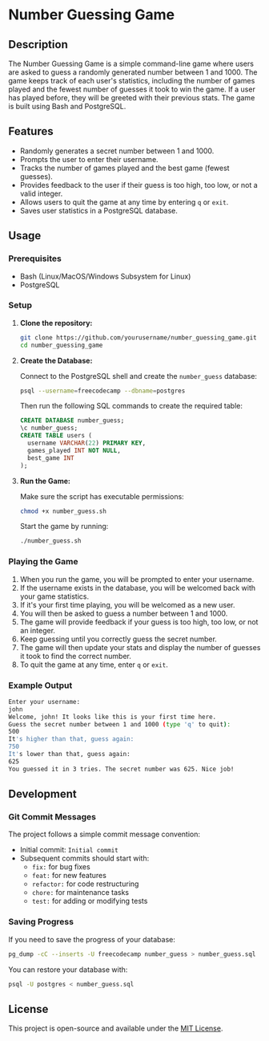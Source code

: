 # Number Guessing Game

## Description

The Number Guessing Game is a simple command-line game where users are asked to guess a randomly generated number between 1 and 1000. The game keeps track of each user's statistics, including the number of games played and the fewest number of guesses it took to win the game. If a user has played before, they will be greeted with their previous stats. The game is built using Bash and PostgreSQL.

## Features

- Randomly generates a secret number between 1 and 1000.
- Prompts the user to enter their username.
- Tracks the number of games played and the best game (fewest guesses).
- Provides feedback to the user if their guess is too high, too low, or not a valid integer.
- Allows users to quit the game at any time by entering `q` or `exit`.
- Saves user statistics in a PostgreSQL database.

## Usage

### Prerequisites

- Bash (Linux/MacOS/Windows Subsystem for Linux)
- PostgreSQL

### Setup

1. **Clone the repository:**

   ```bash
   git clone https://github.com/yourusername/number_guessing_game.git
   cd number_guessing_game
   ```

2. **Create the Database:**

   Connect to the PostgreSQL shell and create the `number_guess` database:

   ```bash
   psql --username=freecodecamp --dbname=postgres
   ```

   Then run the following SQL commands to create the required table:

   ```sql
   CREATE DATABASE number_guess;
   \c number_guess;
   CREATE TABLE users (
     username VARCHAR(22) PRIMARY KEY,
     games_played INT NOT NULL,
     best_game INT
   );
   ```

3. **Run the Game:**

   Make sure the script has executable permissions:

   ```bash
   chmod +x number_guess.sh
   ```

   Start the game by running:

   ```bash
   ./number_guess.sh
   ```

### Playing the Game

1. When you run the game, you will be prompted to enter your username.
2. If the username exists in the database, you will be welcomed back with your game statistics.
3. If it's your first time playing, you will be welcomed as a new user.
4. You will then be asked to guess a number between 1 and 1000.
5. The game will provide feedback if your guess is too high, too low, or not an integer.
6. Keep guessing until you correctly guess the secret number.
7. The game will then update your stats and display the number of guesses it took to find the correct number.
8. To quit the game at any time, enter `q` or `exit`.

### Example Output

```bash
Enter your username:
john
Welcome, john! It looks like this is your first time here.
Guess the secret number between 1 and 1000 (type 'q' to quit):
500
It's higher than that, guess again:
750
It's lower than that, guess again:
625
You guessed it in 3 tries. The secret number was 625. Nice job!
```

## Development

### Git Commit Messages

The project follows a simple commit message convention:

- Initial commit: `Initial commit`
- Subsequent commits should start with:
  - `fix:` for bug fixes
  - `feat:` for new features
  - `refactor:` for code restructuring
  - `chore:` for maintenance tasks
  - `test:` for adding or modifying tests

### Saving Progress

If you need to save the progress of your database:

```bash
pg_dump -cC --inserts -U freecodecamp number_guess > number_guess.sql
```

You can restore your database with:

```bash
psql -U postgres < number_guess.sql
```

## License

This project is open-source and available under the [MIT License](LICENSE).
